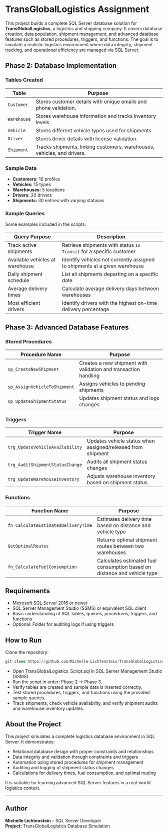 # TransGlobalLogistics Assignment

This project builds a complete SQL Server database solution for **TransGlobalLogistics**, a logistics and shipping company. It covers database creation, data population, shipment management, and advanced database features such as stored procedures, triggers, and functions. The goal is to simulate a realistic logistics environment where data integrity, shipment tracking, and operational efficiency are managed via SQL Server.


## Phase 2: Database Implementation

### Tables Created

| Table        | Purpose                                                                 |
|--------------|------------------------------------------------------------------------ |
| `Customer`   | Stores customer details with unique emails and phone validation.        |
| `Warehouse`  | Stores warehouse information and tracks inventory levels.               |
| `Vehicle`    | Stores different vehicle types used for shipments.                      |
| `Driver`     | Stores driver details with license validation.                          |
| `Shipment`   | Tracks shipments, linking customers, warehouses, vehicles, and drivers. |

### Sample Data

- **Customers:** 10 profiles  
- **Vehicles:** 15 types  
- **Warehouses:** 5 locations  
- **Drivers:** 20 drivers  
- **Shipments:** 30 entries with varying statuses


### Sample Queries

Some examples included in the scripts:

| Query Purpose                                | Description                                                                |
|--------------------------------------------- |--------------------------------------------------------------------------- |
| Track active shipments                       | Retrieve shipments with status `In Transit` for a specific customer        |
| Available vehicles at warehouse              | Identify vehicles not currently assigned to shipments at a given warehouse |
| Daily shipment schedule                      | List all shipments departing on a specific date                            |
| Average delivery times                       | Calculate average delivery days between warehouses                         |
| Most efficient drivers                       | Identify drivers with the highest on-time delivery percentage              |


## Phase 3: Advanced Database Features

### Stored Procedures

| Procedure Name                  | Purpose                                                         |
|---------------------------------|-----------------------------------------------------------------|
| `sp_CreateNewShipment`          | Creates a new shipment with validation and transaction handling |
| `sp_AssignVehicleToShipment`    | Assigns vehicles to pending shipments                           |
| `sp_UpdateShipmentStatus`       | Updates shipment status and logs changes                        |

### Triggers

| Trigger Name                     | Purpose                                                     |
|--------------------------------- |-------------------------------------------------------------|
| `trg_UpdateVehicleAvailability`  | Updates vehicle status when assigned/released from shipment |
| `trg_AuditShipmentStatusChange`  | Audits all shipment status changes                          |
| `trg_UpdateWarehouseInventory`   | Adjusts warehouse inventory based on shipment status        |

### Functions

| Function Name                        | Purpose                                                                  |
|--------------------------------------|--------------------------------------------------------------------------|
| `fn_CalculateEstimatedDeliveryTime`  | Estimates delivery time based on distance and vehicle type               |
| `GetOptimalRoutes`                   | Returns optimal shipment routes between two warehouses                   |
| `fn_CalculateFuelConsumption`        | Calculates estimated fuel consumption based on distance and vehicle type |



## Requirements

- Microsoft SQL Server 2016 or newer  
- SQL Server Management Studio (SSMS) or equivalent SQL client  
- Basic understanding of SQL tables, queries, procedures, triggers, and functions  
- Optional: Folder for auditing logs if using triggers


## How to Run

Clone the repository:

```sql
git clone https://github.com/Michelle-Lichtenstein/TransGlobalLogistics.git
```

- Open TransGlobalLogistics_Script.sql in SQL Server Management Studio (SSMS).
- Run the script in order: Phase 2 → Phase 3.
- Verify tables are created and sample data is inserted correctly.
- Test stored procedures, triggers, and functions using the provided sample queries.
- Track shipments, check vehicle availability, and verify shipment audits and warehouse inventory updates.

## About the Project

This project simulates a complete logistics database environment in SQL Server. It demonstrates:

- Relational database design with proper constraints and relationships  
- Data integrity and validation through constraints and triggers  
- Automation using stored procedures for shipment management  
- Auditing and logging of shipment status changes  
- Calculations for delivery times, fuel consumption, and optimal routing

It is suitable for learning advanced SQL Server features in a real-world logistics context.

---

## Author

**Michelle Lichtenstein** – SQL Server Developer  
**Project:** TransGlobalLogistics Database Simulation
